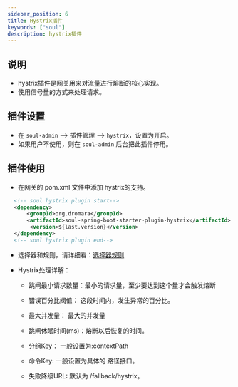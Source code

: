 ```yaml
---
sidebar_position: 6
title: Hystrix插件
keywords: ["soul"]
description: hystrix插件
---
```


## 说明

* hystrix插件是网关用来对流量进行熔断的核心实现。
* 使用信号量的方式来处理请求。

## 插件设置

* 在 `soul-admin` -->  插件管理 --> `hystrix`，设置为开启。
* 如果用户不使用，则在 `soul-admin` 后台把此插件停用。

## 插件使用

* 在网关的 pom.xml 文件中添加 hystrix的支持。

```xml
  <!-- soul hystrix plugin start-->
  <dependency>
      <groupId>org.dromara</groupId>
      <artifactId>soul-spring-boot-starter-plugin-hystrix</artifactId>
       <version>${last.version}</version>
  </dependency>
  <!-- soul hystrix plugin end-->
``` 

* 选择器和规则，请详细看：[选择器规则](../admin/selector-and-rule)

* Hystrix处理详解：

  * 跳闸最小请求数量：最小的请求量，至少要达到这个量才会触发熔断
    
  * 错误百分比阀值： 这段时间内，发生异常的百分比。
    
  * 最大并发量： 最大的并发量
    
  * 跳闸休眠时间(ms)：熔断以后恢复的时间。
    
  * 分组Key： 一般设置为:contextPath
    
  * 命令Key: 一般设置为具体的 路径接口。
    
  * 失败降级URL: 默认为 /fallback/hystrix。
